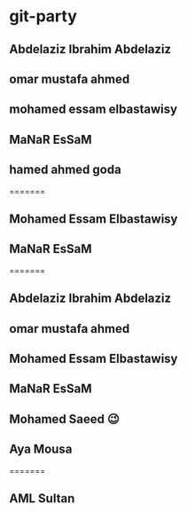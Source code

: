 # git-party

## Abdelaziz Ibrahim Abdelaziz 
## omar mustafa ahmed

## mohamed essam elbastawisy
## MaNaR EsSaM 
## hamed ahmed goda 
=======
## Mohamed Essam Elbastawisy
## MaNaR EsSaM 
=======
## Abdelaziz Ibrahim Abdelaziz

## omar mustafa ahmed

## Mohamed Essam Elbastawisy

## MaNaR EsSaM

## Mohamed Saeed 😉

## Aya Mousa
=======
## AML Sultan

